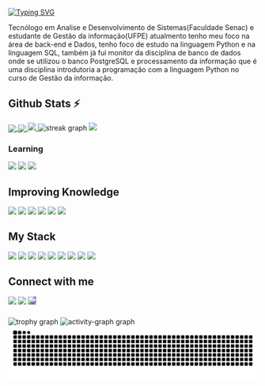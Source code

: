 [![Typing SVG](https://readme-typing-svg.demolab.com?font=Fira+Code&pause=1000&width=435&lines=Ol%C3%A1%2C+Sou+Caio+Marinho)](https://git.io/typing-svg)

Tecnólogo em Analise e Desenvolvimento de Sistemas(Faculdade Senac) e estudante de Gestão da informação(UFPE) atualmento tenho meu foco na área de back-end e Dados, tenho foco de estudo na linguagem Python e na linguagem SQL, também já fui monitor da disciplina de banco de dados onde se utilizou o banco PostgreSQL e processamento da informação que é uma disciplina introdutoria a programação com a linguagem Python no curso de Gestão da informação.

## Github Stats ⚡
<a href="https://github.com/anuraghazra/github-readme-stats">
  <img height=200 align="center" src="https://github-readme-stats.vercel.app/api?username=Caio-Marinho&theme=transparent" />
</a>
<a href="https://github.com/anuraghazra/convoychat">
  <img height=200 align="center" src="https://github-readme-stats.vercel.app/api/top-langs?username=Caio-Marinho&layout=compact&langs_count=8&card_width=320&theme=transparent" />
</a>
<a href="https://github.com/anuraghazra/github-readme-stats">
  <img src="https://github-readme-stats.vercel.app/api/wakatime?username=Caio-Marinho" />
</a>
<img src="https://streak-stats.demolab.com?user=Caio-Marinho&locale=en&mode=daily&theme=transparent&hide_border=false&border_radius=5&order=3" height="150" alt="streak graph"  />
<img src="https://github-contributor-stats.vercel.app/api?username=Caio-Marinho&limit=5&theme=transparent&combine_all_yearly_contributions=true" />

### Learning
<div>
  <img height="60" src="https://cdn.jsdelivr.net/gh/devicons/devicon/icons/javascript/javascript-original.svg" target="_blank"/>
  <img height="60" src="https://cdn.jsdelivr.net/gh/devicons/devicon/icons/github/github-original-wordmark.svg" target="_blank"/> 
  <img height="60" src="https://cdn.jsdelivr.net/gh/devicons/devicon/icons/git/git-original.svg" target="_blank"/>
</div> 

## Improving Knowledge
<div>
  <img height="60" src="https://cdn.jsdelivr.net/gh/devicons/devicon/icons/java/java-original.svg" target="_blank"/>
  <img  height="60" src="https://cdn.jsdelivr.net/gh/devicons/devicon/icons/python/python-original.svg" target="_blank" /> 
  <img  height="60" src="https://cdn.jsdelivr.net/gh/devicons/devicon/icons/flask/flask-original-wordmark.svg" target="_blank" /> 
  <img  height="60" src="https://cdn.jsdelivr.net/gh/devicons/devicon/icons/mongodb/mongodb-original.svg" target="_blank"/> 
  <img height="60" src="https://cdn.jsdelivr.net/gh/devicons/devicon/icons/html5/html5-original.svg" target="_blank" /> 
  <img  height="60" src="https://cdn.jsdelivr.net/gh/devicons/devicon/icons/css3/css3-original.svg" target="_blank"/>
</div>

## My Stack
<div>
  <img  height="60" src="https://cdn.jsdelivr.net/gh/devicons/devicon/icons/python/python-original.svg" target="_blank" />
  <img  height="60" src="https://cdn.jsdelivr.net/gh/devicons/devicon/icons/flask/flask-original-wordmark.svg" target="_blank" /> 
  <img  height="60" src="https://cdn.jsdelivr.net/gh/devicons/devicon/icons/postgresql/postgresql-original.svg" target="_blank" /> 
  <img height="60" src="https://cdn.jsdelivr.net/gh/devicons/devicon/icons/mysql/mysql-original.svg"  target="_blank"/> 
  <img  height="60" src="https://cdn.jsdelivr.net/gh/devicons/devicon/icons/c/c-original.svg" target="_blank"/>
  <img height="60" src="https://cdn.jsdelivr.net/gh/devicons/devicon/icons/java/java-original.svg" target="_blank"/> 
  <img height="60" src="https://cdn.jsdelivr.net/gh/devicons/devicon/icons/html5/html5-original.svg" target="_blank" /> 
  <img  height="60" src="https://cdn.jsdelivr.net/gh/devicons/devicon/icons/css3/css3-original.svg" target="_blank"/> 
  <img  height="60" src="https://cdn.jsdelivr.net/gh/devicons/devicon/icons/mongodb/mongodb-original.svg" target="_blank"/> 
</div>

 ## Connect with me
<div align="left">
  <a href = "mailto:kaigabriel12@gmail.com"><img src="https://img.shields.io/badge/Gmail-D14836?style=for-the-badge&logo=gmail&logoColor=white" target="_blank"></a>
  <a href="https://www.linkedin.com/in/caio-marinho-oliveira/" target="_blank"><img src="https://img.shields.io/badge/-LinkedIn-%230077B5?style=for-the-badge&logo=linkedin&logoColor=white" target="_blank"></a>
  <a href="https://www.instagram.com/caio_gmarinho/" target="_blank"><img src="https://img.shields.io/badge/-Instagram-%23E4405F?style=for-the-badge&logo=instagram&logoColor=white" style="background-color: #9933FF;" target="_blank"></a>
  
</div>

###
<img src="https://github-profile-trophy.vercel.app?username=Caio-Marinho&theme=onedark&column=-1&row=1&margin-w=8&margin-h=8&no-bg=false&no-frame=false&order=4" height="150" alt="trophy graph"  />
<img src="https://github-readme-activity-graph.vercel.app/graph?username=Caio-Marinho&radius=16&theme=react&area=true&order=5" height="300" alt="activity-graph graph"  />

<picture>
  <source media="(prefers-color-scheme: dark)" srcset="https://raw.githubusercontent.com/mari4souza/mari4souza/output/github-contribution-grid-snake-dark.svg ">
  <img src="https://raw.githubusercontent.com/Caio-Marinho/Caio-Marinho/output/snake.svg" alt="Snake animation" />
</picture>
<br><br>
<!--
**Caio-Marinho/Caio-Marinho** is a ✨ _special_ ✨ repository because its `README.md` (this file) appears on your GitHub profile.

Here are some ideas to get you started:

- 🔭 I’m currently working on ...
- 🌱 I’m currently learning ...
- 👯 I’m looking to collaborate on ...
- 🤔 I’m looking for help with ...
- 💬 Ask me about ...
- 📫 How to reach me: ...
- 😄 Pronouns: ...
- ⚡ Fun fact: ...
-->
